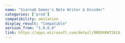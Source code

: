 ```yaml
---
name: "SiarnaQ Games's Note Writer & Encoder"
categories: ['prod']
compatibility: emulation
display_result: "Compatible"
version_from: "1.0.0.0"
link: https://apps.microsoft.com/detail/9ND9XKW724L6
---
```


